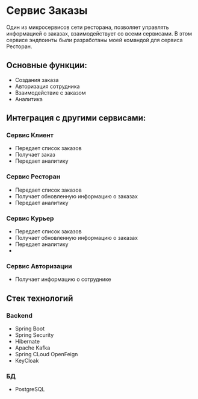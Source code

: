 # Сервис Заказы

Один из микросервисов сети ресторана, позволяет управлять информацией о заказах, взаимодействует со всеми сервисами.
В этом сервисе эндпоинты были разработаны моей командой для сервиса Ресторан.

## Основные функции:

* Создания заказа
* Авторизация сотрудника
* Взаимодействие с заказом
* Аналитика

## Интеграция с другими сервисами:

### Сервис Клиент

* Передает список заказов
* Получает заказ
* Передает аналитику

### Сервис Ресторан

* Передает список заказов
* Получает обновленную информацию о заказах
* Передает аналитику

### Сервис Курьер

* Передает список заказов
* Получает обновленную информацию о заказах
* Передает аналитику
* 
### Сервис Авторизации

* Получает информацию о сотруднике

## Стек технологий

### Backend

* Spring Boot
* Spring Security
* Hibernate
* Apache Kafka
* Spring CLoud OpenFeign
* KeyCloak

### БД

* PostgreSQL
